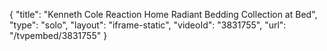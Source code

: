 {
    "title": "Kenneth Cole Reaction Home Radiant Bedding Collection at Bed",
    "type": "solo",
    "layout": "iframe-static",
    "videoId": "3831755",
    "url": "\/tvpembed\/3831755"
}